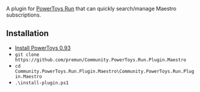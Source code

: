 A plugin for [PowerToys Run](https://github.com/microsoft/PowerToys) that can quickly search/manage Maestro subscriptions.

## Installation

- [Install PowerToys 0.93](https://github.com/microsoft/PowerToys/releases/tag/v0.93.0)
- `git clone https://github.com/premun/Community.PowerToys.Run.Plugin.Maestro`
- `cd Community.PowerToys.Run.Plugin.Maestro\Community.PowerToys.Run.Plugin.Maestro`
- `.\install-plugin.ps1`
